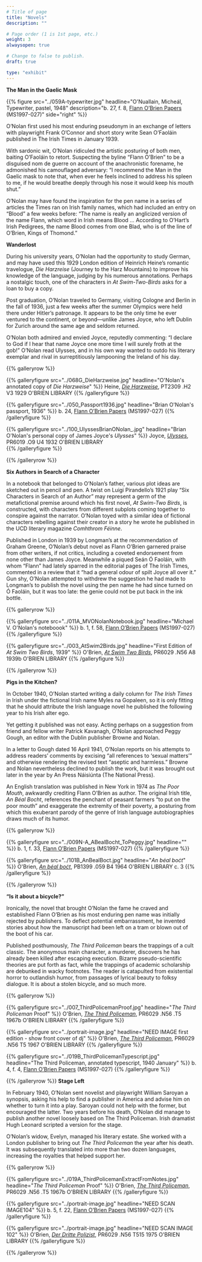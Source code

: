 ```yaml
---
# Title of page
title: "Novels"
description: ""

# Page order (1 is 1st page, etc.)
weight: 3
alwaysopen: true

# Change to false to publish.
draft: true

type: "exhibit"
---
```

**The Man in the Gaelic Mask**


{{% figure src="../059A-typewriter.jpg"
           headline="O'Nuallain, Micheál, Typewriter, pastel, 1948" 
           description="b. 27, f. 8, [Flann O’Brien Papers](https://bc-primo.hosted.exlibrisgroup.com/primo-explore/fulldisplay?docid=ALMA-BC21332671220001021&context=L&vid=bclib_new&search_scope=bcl&tab=bcl_only&lang=en_US) (MS1997-027)" 
           side="right" %}}

O’Nolan first used his most enduring pseudonym in an exchange of letters with playwright Frank O’Connor and short story write Sean O’Faoláin published in The Irish Times in January 1939.

With sardonic wit, O’Nolan ridiculed the artistic posturing of both men, baiting O’Faoláin to retort. Suspecting the byline “Flann O’Brien” to be a disguised nom de guerre on account of the anachronistic forename, he admonished his camouflaged adversary: “I recommend the Man in the Gaelic mask to note that, when ever he feels inclined to address his spleen to me, if he would breathe deeply through his nose it would keep his mouth shut.”

O’Nolan may have found the inspiration for the pen name in a series of articles the Times ran on Irish family names, which had included an entry on “Blood” a few weeks before: “The name is really an anglicized version of the name Flann, which word in Irish means Blood … According to O’Hart’s Irish Pedigrees, the name Blood comes from one Blad, who is of the line of O’Brien, Kings of Thomond.”

**Wanderlost**

During his university years, O’Nolan had the opportunity to study German, and may have used this 1929 London edition of Heinrich Heine’s romantic travelogue, *Die Harzreise* (Journey to the Harz Mountains) to improve his knowledge of the language, judging by his numerous annotations. Perhaps a nostalgic touch, one of the characters in *At Swim-Two-Birds* asks for a loan to buy a copy.

Post graduation, O’Nolan traveled to Germany, visiting Cologne and Berlin in the fall of 1936, just a few weeks after the summer Olympics were held there under Hitler’s patronage. It appears to be the only time he ever ventured to the continent, or beyond—unlike James Joyce, who left Dublin for Zurich around the same age and seldom returned.

O’Nolan both admired and envied Joyce, reputedly commenting: “I declare to God if I hear that name Joyce one more time I will surely froth at the gob!” O’Nolan read Ulysses, and in his own way wanted to outdo his literary exemplar and rival in surreptitiously lampooning the Ireland of his day.

{{% galleryrow %}}

{{% galleryfigure src="../068G_DieHarzweise.jpg" headline="O'Nolan's annotated copy of *Die Harzweise*" %}}
Heine, [*Die Harzweise*](https://bc-primo.hosted.exlibrisgroup.com/primo-explore/fulldisplay?docid=ALMA-BC21372462260001021&context=L&vid=bclib_new&search_scope=bcl&tab=bcl_only&lang=en_US), PT2309 .H2 V3 1929 O'BRIEN LIBRARY
{{% /galleryfigure %}}

{{% galleryfigure src="../050_Passport1936.jpg" headline="Brian O'Nolan's passport, 1936" %}}
b. 24, [Flann O’Brien Papers](https://bc-primo.hosted.exlibrisgroup.com/primo-explore/fulldisplay?docid=ALMA-BC21332671220001021&context=L&vid=bclib_new&search_scope=bcl&tab=bcl_only&lang=en_US) (MS1997-027)
{{% /galleryfigure %}}

{{% galleryfigure src="../100_UlyssesBrianONolan_.jpg" headline="Brian O'Nolan's personal copy of James Joyce's *Ulysses*" %}}
Joyce, [*Ulysses*](https://bc-primo.hosted.exlibrisgroup.com/primo-explore/fulldisplay?docid=ALMA-BC21347982330001021&context=L&vid=bclib_new&search_scope=bcl&tab=bcl_only&lang=en_US),  PR6019 .O9 U4 1932 O'BRIEN LIBRARY  
{{% /galleryfigure %}}

{{% /galleryrow %}}

**Six Authors in Search of a Character**

In a notebook that belonged to O’Nolan’s father, various plot ideas are sketched out in pencil and pen. A twist on Luigi Pirandello’s 1921 play “Six Characters in Search of an Author” may represent a germ of the metafictional premise around which his first novel, *At Swim-Two Birds*, is constructed, with characters from different subplots coming together to conspire against the narrator. O’Nolan toyed with a similar idea of fictional characters rebelling against their creator in a story he wrote he published in the UCD literary magazine *Comhthrom Féinne*.

Published in London in 1939 by Longman’s at the recommendation of Graham Greene, O’Nolan’s debut novel as Flann O’Brien garnered praise from other writers, if not critics, including a coveted endorsement from none other than James Joyce. Meanwhile a piqued Seán Ó Faoláin, with whom “Flann” had lately sparred in the editorial pages of The Irish Times, commented in a review that it “had a general odour of spilt Joyce all over it.” Gun shy, O’Nolan attempted to withdrew the suggestion he had made to Longman’s to publish the novel using the pen name he had since turned on Ó Faoláin, but it was too late: the genie could not be put back in the ink bottle.

{{% galleryrow %}}

{{% galleryfigure src="../011A_MVONolanNotebook.jpg" headline="Michael V. O'Nolan's noteboook" %}}
b. 1, f. 58, [Flann O’Brien Papers](https://bc-primo.hosted.exlibrisgroup.com/primo-explore/fulldisplay?docid=ALMA-BC21332671220001021&context=L&vid=bclib_new&search_scope=bcl&tab=bcl_only&lang=en_US) (MS1997-027)
{{% /galleryfigure %}}

{{% galleryfigure src="../003_AtSwim2Birds.jpg" headline="First Edition of *At Swim Two Birds*, 1939" %}}
O'Brien, [*At Swim Two Birds*](https://bc-primo.hosted.exlibrisgroup.com/primo-explore/fulldisplay?docid=ALMA-BC21372432100001021&context=L&vid=bclib_new&search_scope=bcl&tab=bcl_only&lang=en_US), PR6029 .N56 A8 1939b O'BRIEN LIBRARY
{{% /galleryfigure %}}

{{% /galleryrow %}}

**Pigs in the Kitchen?**

In October 1940, O’Nolan started writing a daily column for *The Irish Times* in Irish under the fictional Irish name Myles na Gopaleen, so it is only fitting that he should attribute the Irish language novel he published the following year to his Irish alter ego.

Yet getting it published was not easy. Acting perhaps on a suggestion from friend and fellow writer Patrick Kavanagh, O’Nolan approached Peggy Gough, an editor with the Dublin publisher Browne and Nolan.

In a letter to Gough dated 16 April 1941, O’Nolan reports on his attempts to address readers’ comments by excising “all references to ‘sexual matters’” and otherwise rendering the revised text “aseptic and harmless.” Browne and Nolan nevertheless declined to publish the work, but it was brought out later in the year by An Press Náisiúnta (The National Press).

An English translation was published in New York in 1974 as *The Poor Mouth*, awkwardly crediting Flann O’Brien as author. The original Irish title, *An Béal Bocht*, references the penchant of peasant farmers “to put on the poor mouth” and exaggerate the extremity of their poverty, a posturing from which this exuberant parody of the genre of Irish language autobiographies draws much of its humor.

{{% galleryrow %}}

{{% galleryfigure src="../009N-A_ABealBocht_ToPeggy.jpg" headline="" %}}
b. 1, f. 33, [Flann O’Brien Papers](https://bc-primo.hosted.exlibrisgroup.com/primo-explore/fulldisplay?docid=ALMA-BC21332671220001021&context=L&vid=bclib_new&search_scope=bcl&tab=bcl_only&lang=en_US) (MS1997-027)
{{% /galleryfigure %}}

{{% galleryfigure src="../101B_AnBealBoct.jpg" headline="*An béal boċt*" %}}
O'Brien, [*An béal boċt*](https://bc-primo.hosted.exlibrisgroup.com/primo-explore/fulldisplay?docid=ALMA-BC21311293170001021&context=L&vid=bclib_new&search_scope=bcl&tab=bcl_only&lang=en_US), PB1399 .059 B4 1964  O'BRIEN LIBRARY c. 3
{{% /galleryfigure %}}

{{% /galleryrow %}}

**“Is it about a bicycle?”**

Ironically, the novel that brought O’Nolan the fame he craved and established Flann O’Brien as his most enduring pen name was initially rejected by publishers. To deflect potential embarrassment, he invented stories about how the manuscript had been left on a tram or blown out of the boot of his car.

Published posthumously, *The Third Policeman* bears the trappings of a cult classic. The anonymous main character, a murderer, discovers he has already been killed after escaping execution. Bizarre pseudo-scientific theories are put forth as fact, while the trappings of academic scholarship are debunked in wacky footnotes. The reader is catapulted from existential horror to outlandish humor, from passages of lyrical beauty to folksy dialogue. It is about a stolen bicycle, and so much more.

{{% galleryrow %}}

{{% galleryfigure src="../007_ThirdPolicemanProof.jpg" headline="*The Third Policeman* Proof" %}}
O'Brien, [*The Third Policeman*](https://bc-primo.hosted.exlibrisgroup.com/primo-explore/fulldisplay?docid=ALMA-BC21369740650001021&context=L&vid=bclib_new&search_scope=bcl&tab=bcl_only&lang=en_US), PR6029 .N56 .T5 1967b O'BRIEN LIBRARY
{{% /galleryfigure %}}

{{% galleryfigure src="../portrait-image.jpg" headline="NEED IMAGE first edition - show front cover of dj" %}}
O'Brien, [*The Third Policeman*](https://bc-primo.hosted.exlibrisgroup.com/primo-explore/fulldisplay?docid=ALMA-BC21336684660001021&context=L&vid=bclib_new&search_scope=bcl&tab=bcl_only&lang=en_US), PR6029 .N56 T5 1967 O'BRIEN LIBRARY
{{% /galleryfigure %}}

{{% galleryfigure src="../019B_ThirdPolicemanTypescript.jpg" headline="The Third Policeman, annotated typescript, 1940 January" %}}
b. 4, f. 4, [Flann O’Brien Papers](https://bc-primo.hosted.exlibrisgroup.com/primo-explore/fulldisplay?docid=ALMA-BC21332671220001021&context=L&vid=bclib_new&search_scope=bcl&tab=bcl_only&lang=en_US) (MS1997-027)
{{% /galleryfigure %}}

{{% /galleryrow %}}
**Stage Left**

In February 1940, O’Nolan sent novelist and playwright William Saroyan a synopsis, asking his help to find a publisher in America and advise him on whether to turn it into a play. Saroyan could not help with the former, but encouraged the latter. Two years before his death, O’Nolan did manage to publish another novel loosely based on The Third Policeman. Irish dramatist Hugh Leonard scripted a version for the stage.

O’Nolan’s widow, Evelyn, managed his literary estate. She worked with a London publisher to bring out *The Third Policeman* the year after his death. It was subsequently translated into more than two dozen languages, increasing the royalties that helped support her.

{{% galleryrow %}}

{{% galleryfigure src="../019A_ThirdPolicemanExtractFromNotes.jpg" headline="*The Third Policeman* Proof" %}}
O'Brien, [*The Third Policeman*](https://bc-primo.hosted.exlibrisgroup.com/primo-explore/fulldisplay?docid=ALMA-BC21369740650001021&context=L&vid=bclib_new&search_scope=bcl&tab=bcl_only&lang=en_US), PR6029 .N56 .T5 1967b O'BRIEN LIBRARY
{{% /galleryfigure %}}

{{% galleryfigure src="../portrait-image.jpg" headline="NEED SCAN IMAGE104" %}}
b. 5, f. 22, [Flann O’Brien Papers](https://bc-primo.hosted.exlibrisgroup.com/primo-explore/fulldisplay?docid=ALMA-BC21332671220001021&context=L&vid=bclib_new&search_scope=bcl&tab=bcl_only&lang=en_US) (MS1997-027)
{{% /galleryfigure %}}

{{% galleryfigure src="../portrait-image.jpg" headline="NEED SCAN IMAGE 102" %}}
O'Brien, [*Der Dritte Polizist*](https://bc-primo.hosted.exlibrisgroup.com/primo-explore/fulldisplay?docid=ALMA-BC21386714490001021&context=L&vid=bclib_new&search_scope=bcl&tab=bcl_only&lang=en_US), PR6029 .N56 T515 1975 O'BRIEN LIBRARY
{{% /galleryfigure %}}

{{% /galleryrow %}}